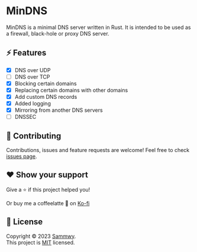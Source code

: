 # MinDNS

MinDNS is a minimal DNS server written in Rust. It is intended to be used as a firewall, black-hole or proxy DNS server.

## ⚡ Features

- [x] DNS over UDP
- [ ] DNS over TCP
- [x] Blocking certain domains
- [x] Replacing certain domains with other domains
- [x] Add custom DNS records
- [x] Added logging
- [x] Mirroring from another DNS servers
- [ ] DNSSEC

## 🤝 Contributing

Contributions, issues and feature requests are welcome!
Feel free to check [issues page](https://github.com/sammwyy/mindns/issues).

## ❤️ Show your support

Give a ⭐️ if this project helped you!

Or buy me a coffeelatte 🙌 on [Ko-fi](https://ko-fi.com/sammwy)

## 📝 License

Copyright © 2023 [Sammwy](https://github.com/sammwyy).  
This project is [MIT](LICENSE) licensed.
